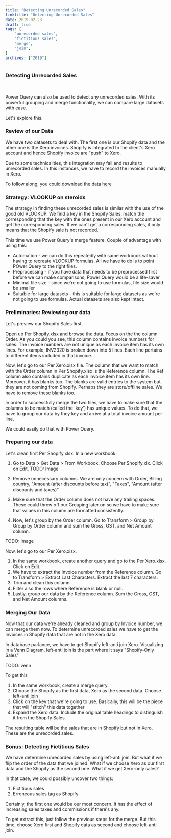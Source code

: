 ```yaml
---
title: "Detecting Unrecorded Sales"
linktitle: "Detecting Unrecorded Sales"
date: 2019-02-23
draft: true
tags: [
    "unrecorded sales",
    "fictitious sales",
    "merge",
    "join",
]
archives: ["2019"]
---
```


### Detecting Unrecorded Sales
<br>

Power Query can also be used to detect any unrecorded sales. With its powerful grouping and merge functionality, we can compare large datasets with ease. 

Let's explore this.

### Review of our Data
We have two datasets to deal with. The first one is our Shopify data and the other one is the Xero invoices. Shopify is integrated to the client's Xero account and hence Shopify invoice are "push" to Xero. 

Due to some technicalities, this integration may fail and results to unrecorded sales. In this instances, we have to record the invoices manually in Xero.

To follow along, you could download the data [here](TODO)

### Strategy: VLOOKUP on steroids
The strategy in finding these unrecorded sales is similar with the use of the good old VLOOKUP. We find a key in the Shopify Sales, match the corresponding that the key with the ones present in our Xero account and get the corresponding sales. If we can't get a corresponding sales, it only means that the Shopify sale is not recorded.

This time we use Power Query's merge feature. Couple of advantage with using this:

* Automation - we can do this repeatedly with same workbook without having to recreate VLOOKUP formulas. All we have to do is to point POwer Query to the right files.
* Preprocessing - if you have data that needs to be preprocessed first before we can make comparisons, Power Query would be a life-saver
* Minimal file size - since we're not going to use formulas, file size would be smaller
* Suitable for large datasets - this is suitable for large datasets as we're not going to use formulas. Actual datasets are also kept intact.

### Preliminaries: Reviewing our data
Let's preview our Shopify Sales first.

Open up Per Shopify.xlsx and browse the data. Focus on the the column Order. As you could you see, this column contains invoice numbers for sales. The invoice numbers are not unique as each invoice item has its own lines. For example, INV2320 is broken down into 5 lines. Each line pertains to different items included in that invoice.

Now, let's go to our Per Xero.xlsx file. The column that we want to match with the Order column in Per Shopify.xlsx is the Reference column. The Ref column also contains duplicate as each invoice item has its own line. Moreover, it has blanks too. The blanks are valid entries to the system but they are not coming from Shopify. Perhaps they are store/offline sales. We have to remove these blanks too.

In order to successfully merge the two files, we have to make sure that the columns to be match (called the 'key') has unique values. To do that, we have to group our data by they key and arrive at a total invoice amount per line.

We could easily do that with Power Query.

### Preparing our data
Let's clean first Per Shopify.xlsx. In a new workbook:
1. Go to Data > Get Data > From Workbook. Choose Per Shopify.xlx. Click on Edit.
TODO: Image

2. Remove unnecessary columns. We are only concern with Order, Billing country, "Amount (after discounts before tax)", "Taxes", "Amount (after discounts and taxes)"

3. Make sure that the Order column does not have any trailing spaces. These could throw off our Grouping later on so we have to make sure that values in this column are formatted consistently.

4. Now, let's group by the Order column. Go to Transform > Group by. Group by Order column and sum the Gross, GST, and Net Amount column.

TODO: Image

Now, let's go to our Per Xero.xlsx.
1. In the same workbook, create another query and go to the Per Xero.xlsx. Click on Edit.
2. We have to extract the Invoice number from the Reference column. Go to Transform > Extract Last Characters. Extract the last 7 characters.
3. Trim and clean this column.
4. Filter also the rows where Reference is blank or null.
5. Lastly, group our data by the Reference column. Sum the Gross, GST, and Net Amount columns.


### Merging Our Data
Now that our data we're already cleaned and group by Invoice number, we can merge them now. To determine unrecorded sales we have to get the Invoices in Shopify data that are not in the Xero data. 

In database parlance, we have to get Shopify left-anti join Xero. Visualizing in a Venn Diagram, left-anti join is the part where it says "Shopify-Only Sales"

TODO: venn

To get this
1. In the same workbook, create a merge query.
2. Choose the Shopify as the first data, Xero as the second data. Choose left-anti join
3. Click on the key that we're going to use. Basically, this will be the piece that will "stitch" this data together
4. Expand the Xero data. Include the original table headings to distinguish it from the Shopify Sales.

The resulting table will be the sales that are in Shopify but not in Xero. These are the unrecorded sales.

### Bonus: Detecting Fictitious Sales
We have determine unrecorded sales by using left-anti join. But what if we flip the order of the data that we joined. What if we choose Xero as our first data and the Shopify as the second one. What if we get Xero-only sales?

In that case, we could possibly uncover two things:
1. Fictitious sales
2. Erroneous sales tag as Shopify

Certainly, the first one would be our most concern. It has the effect of increasing sales taxes and commissions if there's any.

To get extract this, just follow the previous steps for the merge. But this time, choose Xero first and Shopify data as second and choose left-anti join.